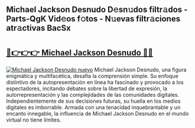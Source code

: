 ## Michael Jackson Desnudo D𝚎sn𝚞dos filtr𝚊dos - Parts-QgK Vid𝚎os f𝚘tos - N𝚞evas filtr𝚊ciones atr𝚊ctivas BacSx

# <h2><a href="http://mb1kog.tromn.icu/?c=Michael+Jackson+Desnudo">🔗👉👉👉 Michael Jackson Desnudo 🔗🔗</a></h2>

[![Michael Jackson Desnudo nuevo](https://i.imgur.com/pEAQMta.gif)](http://mb1kog.tromn.icu/?c=Michael+Jackson+Desnudo)
Michael Jackson Desnudo, una figura enigmática y multifacética, desafía la comprensión simple. Su enfoque distintivo de la autopresentación en línea ha fascinado y provocado a los espectadores, incitando debates sobre la libertad de expresión, la autorrepresentación y las complejidades de las comunidades digitales. Independientemente de sus decisiones futuras, su huella en los medios digitales es imborrable. Armada con una tenacidad inquebrantable y un encanto innegable, la influencia de Michael Jackson Desnudo en el mundo virtual no tiene límites.
